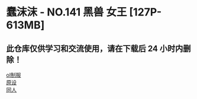 ﻿# 蠢沫沫 - NO.141 黑兽 女王 [127P-613MB]

## 此仓库仅供学习和交流使用，请在下载后 24 小时内删除！

[ol制服](<蠢沫沫 - NO.141 黑兽 女王 [127P-613MB]/ol制服>)  
[原设](<蠢沫沫 - NO.141 黑兽 女王 [127P-613MB]/原设>)  
[同人](<蠢沫沫 - NO.141 黑兽 女王 [127P-613MB]/同人>)  

